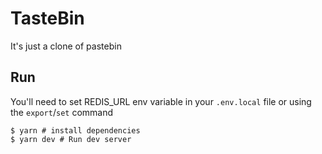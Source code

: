 # TasteBin
It's just a clone of pastebin

## Run
You'll need to set REDIS_URL env variable in your `.env.local` file or using the `export`/`set` command
```terminal
$ yarn # install dependencies
$ yarn dev # Run dev server
```